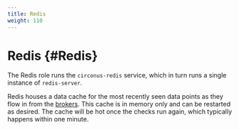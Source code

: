 ```yaml
---
title: Redis
weight: 110
---
```


# Redis {#Redis}

The Redis role runs the `circonus-redis` service, which in turn runs a single instance of `redis-server`.

Redis houses a data cache for the most recently seen data points as they flow in from the [brokers](/circonus/on-premises/roles-services/broker).  This cache is in memory only and can be restarted as desired. The cache will be hot once the checks run again, which typically happens within one minute.
